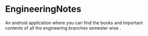 # EngineeringNotes
An android application where you can find the books and important contents of all the engineering branches semester wise .
